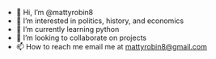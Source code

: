 - 👋 Hi, I’m @mattyrobin8
- 👀 I’m interested in politics, history, and economics
- 🌱 I’m currently learning python
- 💞️ I’m looking to collaborate on projects
- 📫 How to reach me email me at mattyrobin8@gmail.com

<!---
mattyrobin8/mattyrobin8 is a ✨ special ✨ repository because its `README.md` (this file) appears on your GitHub profile.
You can click the Preview link to take a look at your changes.
--->
